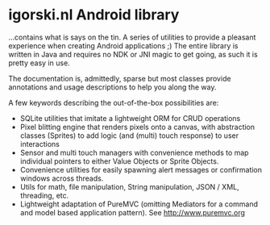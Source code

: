igorski.nl Android library
==========================

...contains what is says on the tin. A series of utilities to provide a pleasant
experience when creating Android applications ;) The entire library is written in Java and
requires no NDK or JNI magic to get going, as such it is pretty easy in use.

The documentation is, admittedly, sparse but most classes provide annotations and
usage descriptions to help you along the way.

A few keywords describing the out-of-the-box possibilities are:

 * SQLite utilities that imitate a lightweight ORM for CRUD operations
 * Pixel blitting engine that renders pixels onto a canvas, with abstraction
   classes (Sprites) to add logic (and (multi) touch response) to user interactions
 * Sensor and multi touch managers with convenience methods to map individual
   pointers to either Value Objects or Sprite Objects.
 * Convenience utilities for easily spawning alert messages or confirmation windows
   across threads.
 * Utils for math, file manipulation, String manipulation, JSON / XML, threading, etc.
 * Lightweight adaptation of PureMVC (omitting Mediators for a command and model based
   application pattern). See http://www.puremvc.org